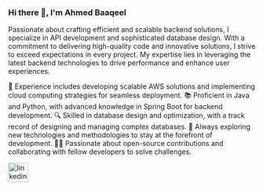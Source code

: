 ### Hi there 👋, I'm Ahmed Baaqeel

Passionate about crafting efficient and scalable backend solutions, I specialize in API development and sophisticated database design. With a commitment to delivering high-quality code and innovative solutions, I strive to exceed expectations in every project. My expertise lies in leveraging the latest backend technologies to drive performance and enhance user experiences.

🚀 Experience includes developing scalable AWS solutions and implementing cloud computing strategies for seamless deployment.
📚 Proficient in Java and Python, with advanced knowledge in Spring Boot for backend development.
🔍 Skilled in database design and optimization, with a track record of designing and managing complex databases.
🌱 Always exploring new technologies and methodologies to stay at the forefront of development.
👨‍💻 Passionate about open-source contributions and collaborating with fellow developers to solve challenges.



[<img src='https://cdn.jsdelivr.net/npm/simple-icons@3.0.1/icons/linkedin.svg' alt='linkedin' height='40'>](https://www.linkedin.com/in/ahmad-baaqeel)
